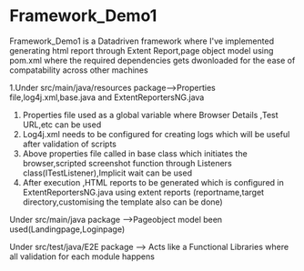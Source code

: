 # Framework_Demo1

Framework_Demo1 is a Datadriven framework where I've implemented generating html report through Extent Report,page object model using pom.xml where the required dependencies gets dwonloaded for the ease of compatability across other machines


1.Under src/main/java/resources package-->Properties file,log4j.xml,base.java and ExtentReportersNG.java

1. Properties file used as a global variable where Browser Details ,Test URL,etc can be used
2. Log4j.xml needs to be configured for creating logs which will be useful after validation of scripts 
3. Above properties file called in base class which initiates the browser,scripted screenshot function through Listeners class(ITestListener),Implicit wait can be used
4. After execution ,HTML reports to be generated which is configured in ExtentReportersNG.java using extent reports (reportname,target directory,customising the template also can be done)


Under src/main/java package -->Pageobject model been used(Landingpage,Loginpage)

Under src/test/java/E2E package --> Acts like a Functional Libraries where all validation for each module happens 
